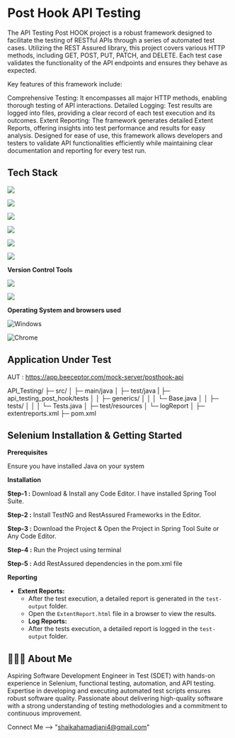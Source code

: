 
# Post Hook API Testing



The API Testing Post HOOK project is a robust framework designed to facilitate the testing of RESTful APIs through a series of automated test cases. Utilizing the REST Assured library, this project covers various HTTP methods, including GET, POST, PUT, PATCH, and DELETE. Each test case validates the functionality of the API endpoints and ensures they behave as expected.

Key features of this framework include:

Comprehensive Testing: It encompasses all major HTTP methods, enabling thorough testing of API interactions.
Detailed Logging: Test results are logged into files, providing a clear record of each test execution and its outcomes.
Extent Reporting: The framework generates detailed Extent Reports, offering insights into test performance and results for easy analysis.
Designed for ease of use, this framework allows developers and testers to validate API functionalities efficiently while maintaining clear documentation and reporting for every test run.



## Tech Stack

![](https://img.shields.io/badge/REST%20Assured-4C7F2A?logo=rest-assured&logoColor=white&style=flat)

![](https://img.shields.io/badge/Selenium-43B02A?logo=selenium&logoColor=white&style=flat)

![](https://img.shields.io/badge/Java-F80000?logo=java&logoColor=white&style=flat)

![](https://img.shields.io/badge/TestNG-EFD81D?logo=testng&logoColor=black&style=flat)

![](https://img.shields.io/badge/Cucumber-00D100?logo=cucumber&logoColor=white&style=flat)

![](https://img.shields.io/badge/Maven-C71A36?logo=apache-maven&logoColor=white&style=flat)


**Version Control Tools**

![](https://img.shields.io/badge/Git-F05032?logo=git&logoColor=white&style=flat)

![](https://img.shields.io/badge/GitHub-181717?logo=github&logoColor=white&style=flat)

**Operating System and browsers used**

![Windows](https://img.shields.io/badge/Windows-00ADEF?logo=windows&logoColor=white&style=flat)

![Chrome](https://img.shields.io/badge/Chrome-4285F4?logo=google-chrome&logoColor=white&style=flat)


## Application Under Test
AUT : https://app.beeceptor.com/mock-server/posthook-api

API_Testing/
├─ src/
│  ├─ main/java
│  ├─ test/java
|     ├─ api_testing_post_hook/tests
│  │  ├─ generics/
│  │  │  └─ Base.java
│  │  ├─ tests/
│  │  │  └─ Tests.java
│  ├─ test/resources
│     └─ logReport
│  ├─ extentreports.xml
├─ pom.xml


## Selenium Installation & Getting Started

**Prerequisites**

Ensure you have installed Java on your system

**Installation**

**Step-1 :** Download & Install any Code Editor. I have installed Spring Tool Suite.

**Step-2 :** Install TestNG and RestAssured Frameworks in the Editor.

**Step-3 :** Download the Project & Open the Project in Spring Tool Suite or Any Code Editor.

**Step-4 :** Run the Project using terminal

**Step-5 :** Add RestAssured dependencies in the pom.xml file


**Reporting**

- **Extent Reports:**
  - After the test execution, a detailed report is generated in the `test-output` folder.
  - Open the `ExtentReport.html` file in a browser to view the results.
  - **Log Reports:**
  - After the tests execution, a detailed report is logged in the `test-output` folder.



## 🙋🏻‍♂️ About Me

Aspiring Software Development Engineer in Test (SDET) with hands-on experience in Selenium, functional testing, automation, and API testing. Expertise in developing and executing automated test scripts ensures robust software quality. Passionate about delivering high-quality software with a strong understanding of testing methodologies and a commitment to continuous improvement.


Connect Me --> "shaikahamadjani4@gmail.com"
